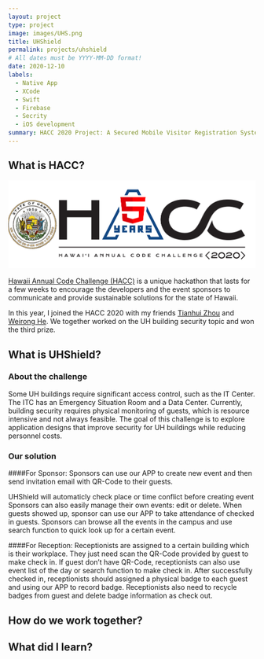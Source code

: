 ```yaml
---
layout: project
type: project
image: images/UHS.png
title: UHShield
permalink: projects/uhshield
# All dates must be YYYY-MM-DD format!
date: 2020-12-10
labels:
  - Native App
  - XCode
  - Swift
  - Firebase
  - Secrity
  - iOS development
summary: HACC 2020 Project: A Secured Mobile Visitor Registration System.
---
```


## What is HACC?

<img class="ui big right image" src="../images/HACC.png">

<a href="https://hacc.hawaii.gov/">Hawaii Annual Code Challenge (HACC)</a> is a unique hackathon that lasts for a few weeks to encourage the developers and the event sponsors to communicate and provide sustainable solutions for the state of Hawaii.

In this year, I joined the HACC 2020 with my friends <a href="https://tianhuizhou.github.io/">Tianhui Zhou</a> and <a href="https://heweiron.github.io/">Weirong He</a>. We together worked on the UH building security topic and won the third prize.

## What is UHShield?

### About the challenge

Some UH buildings require significant access control, such as the IT Center.  The ITC has an Emergency Situation Room and a Data Center. Currently, building security requires physical monitoring of guests, which is resource intensive and not always feasible. The goal of this challenge is to explore application designs that improve security for UH buildings while reducing personnel costs.

### Our solution


####For Sponsor:
Sponsors can use our APP to create new event and then send invitation email with QR-Code to their guests.

UHShield will automaticly check place or time conflict before creating event
Sponsors can also easily manage their own events: edit or delete.
When guests showed up, sponsor can use our APP to take attendance of checked in guests.
Sponsors can browse all the events in the campus and use search function to quick look up for a certain event.

####For Reception:
Receptionists are assigned to a certain building which is their workplace.
They just need scan the QR-Code provided by guest to make check in.
If guest don’t have QR-Code, receptionists can also use event list of the day or search function to make check in.
After successfully checked in, receptionists should assigned a physical badge to each guest and using our APP to record badge.
Receptionists also need to recycle badges from guest and delete badge information as check out.




## How do we work together?

## What did I learn?
